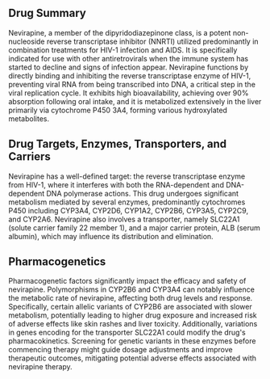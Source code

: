 ## Drug Summary
Nevirapine, a member of the dipyridodiazepinone class, is a potent non-nucleoside reverse transcriptase inhibitor (NNRTI) utilized predominantly in combination treatments for HIV-1 infection and AIDS. It is specifically indicated for use with other antiretrovirals when the immune system has started to decline and signs of infection appear. Nevirapine functions by directly binding and inhibiting the reverse transcriptase enzyme of HIV-1, preventing viral RNA from being transcribed into DNA, a critical step in the viral replication cycle. It exhibits high bioavailability, achieving over 90% absorption following oral intake, and it is metabolized extensively in the liver primarily via cytochrome P450 3A4, forming various hydroxylated metabolites.

## Drug Targets, Enzymes, Transporters, and Carriers
Nevirapine has a well-defined target: the reverse transcriptase enzyme from HIV-1, where it interferes with both the RNA-dependent and DNA-dependent DNA polymerase actions. This drug undergoes significant metabolism mediated by several enzymes, predominantly cytochromes P450 including CYP3A4, CYP2D6, CYP1A2, CYP2B6, CYP3A5, CYP2C9, and CYP2A6. Nevirapine also involves a transporter, namely SLC22A1 (solute carrier family 22 member 1), and a major carrier protein, ALB (serum albumin), which may influence its distribution and elimination.

## Pharmacogenetics
Pharmacogenetic factors significantly impact the efficacy and safety of nevirapine. Polymorphisms in CYP2B6 and CYP3A4 can notably influence the metabolic rate of nevirapine, affecting both drug levels and response. Specifically, certain allelic variants of CYP2B6 are associated with slower metabolism, potentially leading to higher drug exposure and increased risk of adverse effects like skin rashes and liver toxicity. Additionally, variations in genes encoding for the transporter SLC22A1 could modify the drug's pharmacokinetics. Screening for genetic variants in these enzymes before commencing therapy might guide dosage adjustments and improve therapeutic outcomes, mitigating potential adverse effects associated with nevirapine therapy.